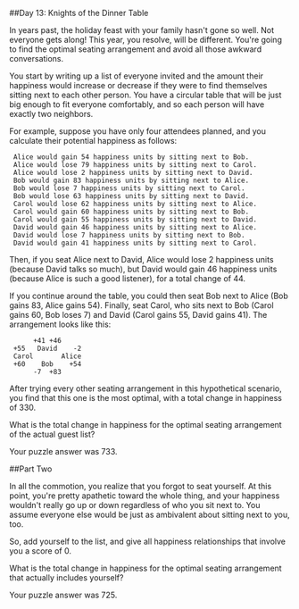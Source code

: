 ##Day 13: Knights of the Dinner Table

In years past, the holiday feast with your family hasn't gone so well. Not everyone gets along! This year, you resolve, will be different. You're going to find the optimal seating arrangement and avoid all those awkward conversations.

You start by writing up a list of everyone invited and the amount their happiness would increase or decrease if they were to find themselves sitting next to each other person. You have a circular table that will be just big enough to fit everyone comfortably, and so each person will have exactly two neighbors.

For example, suppose you have only four attendees planned, and you calculate their potential happiness as follows:

     Alice would gain 54 happiness units by sitting next to Bob.
     Alice would lose 79 happiness units by sitting next to Carol.
     Alice would lose 2 happiness units by sitting next to David.
     Bob would gain 83 happiness units by sitting next to Alice.
     Bob would lose 7 happiness units by sitting next to Carol.
     Bob would lose 63 happiness units by sitting next to David.
     Carol would lose 62 happiness units by sitting next to Alice.
     Carol would gain 60 happiness units by sitting next to Bob.
     Carol would gain 55 happiness units by sitting next to David.
     David would gain 46 happiness units by sitting next to Alice.
     David would lose 7 happiness units by sitting next to Bob.
     David would gain 41 happiness units by sitting next to Carol.

Then, if you seat Alice next to David, Alice would lose 2 happiness units (because David talks so much), but David would gain 46 happiness units (because Alice is such a good listener), for a total change of 44.

If you continue around the table, you could then seat Bob next to Alice (Bob gains 83, Alice gains 54). Finally, seat Carol, who sits next to Bob (Carol gains 60, Bob loses 7) and David (Carol gains 55, David gains 41). The arrangement looks like this:

          +41 +46
     +55   David    -2
     Carol       Alice
     +60    Bob    +54
          -7  +83

After trying every other seating arrangement in this hypothetical scenario, you find that this one is the most optimal, with a total change in happiness of 330.

What is the total change in happiness for the optimal seating arrangement of the actual guest list?

Your puzzle answer was 733.

##Part Two

In all the commotion, you realize that you forgot to seat yourself. At this point, you're pretty apathetic toward the whole thing, and your happiness wouldn't really go up or down regardless of who you sit next to. You assume everyone else would be just as ambivalent about sitting next to you, too.

So, add yourself to the list, and give all happiness relationships that involve you a score of 0.

What is the total change in happiness for the optimal seating arrangement that actually includes yourself?

Your puzzle answer was 725.
